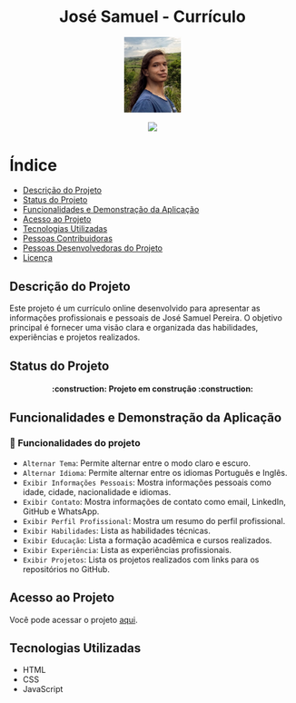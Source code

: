 <h1 align="center">José Samuel - Currículo</h1>

<p align="center">
  <img src="figs/foto_perfil.jpg" alt="Foto de perfil" width="100" />
</p>

<p align="center">
  <img loading="lazy" src="http://img.shields.io/static/v1?label=STATUS&message=EM%20DESENVOLVIMENTO&color=GREEN&style=for-the-badge"/>
</p>

# Índice

* [Descrição do Projeto](#descrição-do-projeto)
* [Status do Projeto](#status-do-projeto)
* [Funcionalidades e Demonstração da Aplicação](#funcionalidades-e-demonstração-da-aplicação)
* [Acesso ao Projeto](#acesso-ao-projeto)
* [Tecnologias Utilizadas](#tecnologias-utilizadas)
* [Pessoas Contribuidoras](#pessoas-contribuidoras)
* [Pessoas Desenvolvedoras do Projeto](#pessoas-desenvolvedoras)
* [Licença](#licença)

## Descrição do Projeto

Este projeto é um currículo online desenvolvido para apresentar as informações profissionais e pessoais de José Samuel Pereira. O objetivo principal é fornecer uma visão clara e organizada das habilidades, experiências e projetos realizados.

## Status do Projeto

<h4 align="center"> 
    :construction:  Projeto em construção  :construction:
</h4>

## Funcionalidades e Demonstração da Aplicação

### :hammer: Funcionalidades do projeto

- `Alternar Tema`: Permite alternar entre o modo claro e escuro.
- `Alternar Idioma`: Permite alternar entre os idiomas Português e Inglês.
- `Exibir Informações Pessoais`: Mostra informações pessoais como idade, cidade, nacionalidade e idiomas.
- `Exibir Contato`: Mostra informações de contato como email, LinkedIn, GitHub e WhatsApp.
- `Exibir Perfil Profissional`: Mostra um resumo do perfil profissional.
- `Exibir Habilidades`: Lista as habilidades técnicas.
- `Exibir Educação`: Lista a formação acadêmica e cursos realizados.
- `Exibir Experiência`: Lista as experiências profissionais.
- `Exibir Projetos`: Lista os projetos realizados com links para os repositórios no GitHub.

## Acesso ao Projeto

Você pode acessar o projeto [aqui](https://purafome.github.io/curriculo/).

## Tecnologias Utilizadas

- HTML
- CSS
- JavaScript
